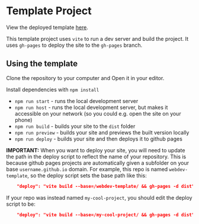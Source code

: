 # Template Project

View the deployed template [here](http://twigg.gg/webdev-template/).

This template project uses `vite` to run a dev server and build the project. It
uses `gh-pages` to deploy the site to the `gh-pages` branch.

## Using the template

Clone the repository to your computer and Open it in your editor.

Install dependencies with `npm install`

- `npm run start` - runs the local development server
- `npm run host` - runs the local development server, but makes it accessible on
  your network (so you could e.g. open the site on your phone)
- `npm run build` - builds your site to the `dist` folder
- `npm run preview` - builds your site and previews the built version locally
- `npm run deploy` - builds your site and then deploys it to github pages

**IMPORTANT:** When you want to deploy your site, you will need to update the
path in the deploy script to reflect the name of your repository. This is
because github pages projects are automatically given a subfolder on your base
`username.github.io` domain. For example, this repo is named `webdev-template`,
so the deploy script sets the base path like this:

```json
    "deploy": "vite build --base=/webdev-template/ && gh-pages -d dist"
```

If your repo was instead named `my-cool-project`, you should edit the deploy
script to be:

```json
    "deploy": "vite build --base=/my-cool-project/ && gh-pages -d dist"
```
